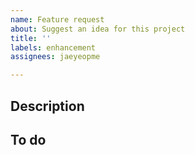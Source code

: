 ```yaml
---
name: Feature request
about: Suggest an idea for this project
title: ''
labels: enhancement
assignees: jaeyeopme

---
```


## Description



## To do
